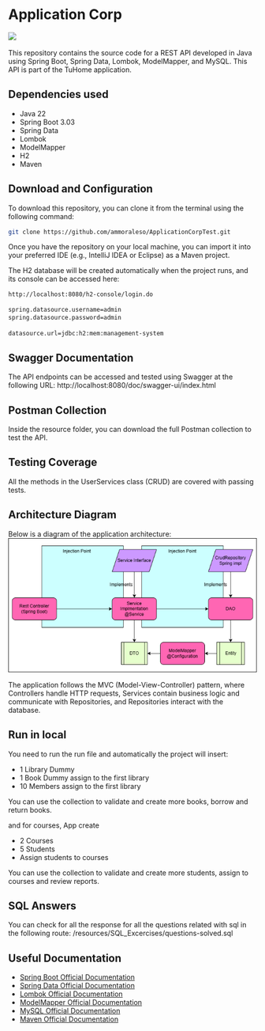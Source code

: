 # Application Corp
<div align="center">
<p align="left">
   <img src="https://img.shields.io/badge/STATUS-IN%20DEVELOPMENT-green">
</p>
</div>

This repository contains the source code for a REST API developed in Java using Spring Boot, Spring Data, Lombok, ModelMapper, and MySQL. This API is part of the TuHome application.

## Dependencies used
- Java 22
- Spring Boot 3.03
- Spring Data
- Lombok
- ModelMapper
- H2
- Maven

## Download and Configuration
To download this repository, you can clone it from the terminal using the following command:
```bash
git clone https://github.com/ammoraleso/ApplicationCorpTest.git
```
Once you have the repository on your local machine, you can import it into your preferred IDE (e.g., IntelliJ IDEA or Eclipse) as a Maven project.

The H2 database will be created automatically when the project runs, and its console can be accessed here:
```bash
http://localhost:8080/h2-console/login.do
```

```properties
spring.datasource.username=admin
spring.datasource.password=admin

datasource.url=jdbc:h2:mem:management-system
```

## Swagger Documentation

The API endpoints can be accessed and tested using Swagger at the following URL:
http://localhost:8080/doc/swagger-ui/index.html

## Postman Collection
Inside the resource folder, you can download the full Postman collection to test the API.

## Testing Coverage
All the methods in the UserServices class (CRUD) are covered with passing tests.

## Architecture Diagram
Below is a diagram of the application architecture:
![Architecture](src/main/resources/Arquitectura/Arquitectura.png)

The application follows the MVC (Model-View-Controller) pattern, where Controllers handle HTTP requests, Services contain business logic and communicate with Repositories, and Repositories interact with the database.


## Run in local
You need to run the run file and automatically the project will insert:
 - 1 Library Dummy
 - 1 Book Dummy assign to the first library
 - 10 Members assign to the first library

You can use the collection to validate and create more books, borrow and return books.

and for courses, App create
 - 2 Courses 
 - 5 Students
 - Assign students to courses

You can use the collection to validate and create more students, assign to courses and review reports.

## SQL Answers

You can check for all the response for all the questions related with sql in the following route: /resources/SQL_Excercises/questions-solved.sql
## Useful Documentation

- [Spring Boot Official Documentation](https://docs.spring.io/spring-boot/docs/current/reference/htmlsingle/)
- [Spring Data Official Documentation](https://docs.spring.io/spring-data/jpa/docs/current/reference/html/#reference)
- [Lombok Official Documentation](https://projectlombok.org/features/)
- [ModelMapper Official Documentation](http://modelmapper.org/getting-started/)
- [MySQL Official Documentation](https://dev.mysql.com/doc/)
- [Maven Official Documentation](https://maven.apache.org/guides/index.html)